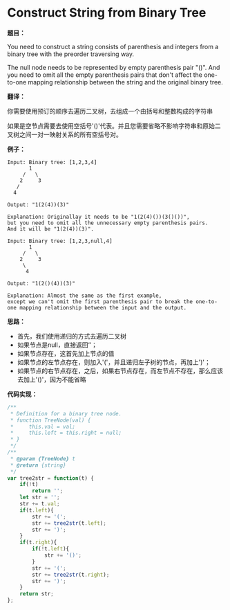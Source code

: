 # Construct String from Binary Tree

**题目：**

You need to construct a string consists of parenthesis and integers from a binary tree with the preorder traversing way.

The null node needs to be represented by empty parenthesis pair "()". And you need to omit all the empty parenthesis pairs that don't affect the one-to-one mapping relationship between the string and the original binary tree.

**翻译：**

你需要使用预订的顺序去遍历二叉树，去组成一个由括号和整数构成的字符串

如果是空节点需要去使用空括号'()'代表。并且您需要省略不影响字符串和原始二叉树之间一对一映射关系的所有空括号对。

**例子：**

```
Input: Binary tree: [1,2,3,4]
       1
     /   \
    2     3
   /    
  4     

Output: "1(2(4))(3)"

Explanation: Originallay it needs to be "1(2(4)())(3()())", 
but you need to omit all the unnecessary empty parenthesis pairs. 
And it will be "1(2(4))(3)".
```

```
Input: Binary tree: [1,2,3,null,4]
       1
     /   \
    2     3
     \  
      4 

Output: "1(2()(4))(3)"

Explanation: Almost the same as the first example, 
except we can't omit the first parenthesis pair to break the one-to-one mapping relationship between the input and the output.
```

**思路：**

* 首先，我们使用递归的方式去遍历二叉树
* 如果节点是null，直接返回‘’；
* 如果节点存在，这首先加上节点的值
* 如果节点的左节点存在，则加入'('，并且递归左子树的节点，再加上')'；
* 如果节点的右节点存在，之后，如果右节点存在，而左节点不存在，那么应该去加上'()'，因为不能省略

**代码实现：**

```javascript
/**
 * Definition for a binary tree node.
 * function TreeNode(val) {
 *     this.val = val;
 *     this.left = this.right = null;
 * }
 */
/**
 * @param {TreeNode} t
 * @return {string}
 */
var tree2str = function(t) {
    if(!t)
        return '';
    let str = '';
    str += t.val;
    if(t.left){
        str += '(';
        str += tree2str(t.left);
        str += ')';
    }
    if(t.right){
        if(!t.left){
            str += '()';
        }
        str += '(';
        str += tree2str(t.right);
        str += ')';
    }
    return str;
};
```

